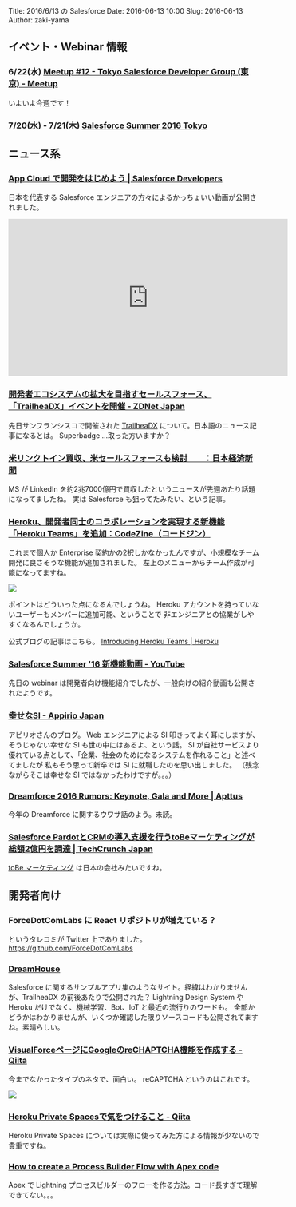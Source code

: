 Title: 2016/6/13 の Salesforce
Date: 2016-06-13 10:00
Slug: 2016-06-13
Author: zaki-yama

## イベント・Webinar 情報

### 6/22(水) [Meetup #12 - Tokyo Salesforce Developer Group (東京) - Meetup](http://www.meetup.com/ja-JP/Tokyo-Salesforce-Developer-Group/events/231238976/)

いよいよ今週です！

### 7/20(水) - 7/21(木) [Salesforce Summer 2016 Tokyo](http://eventjp.salesforce.com/?dis=dev)


## ニュース系

### [App Cloud で開発をはじめよう | Salesforce Developers](https://developer.salesforce.com/pages/developerfilm?d=7010M000000Z1zK)

日本を代表する Salesforce エンジニアの方々によるかっちょいい動画が公開されました。

<iframe width="560" height="315" src="https://www.youtube.com/embed/p8NSkd0secY" frameborder="0" allowfullscreen></iframe>

### [開発者エコシステムの拡大を目指すセールスフォース、「TrailheaDX」イベントを開催 - ZDNet Japan](http://japan.zdnet.com/article/35083932/)

先日サンフランシスコで開催された [TrailheaDX](https://developer.salesforce.com/trailheadx) について。日本語のニュース記事になるとは。
Superbadge ...取った方いますか？

### [米リンクトイン買収、米セールスフォースも検討　　：日本経済新聞](http://www.nikkei.com/article/DGXLASGN18H0Q_Y6A610C1000000/)

MS が LinkedIn を約2兆7000億円で買収したというニュースが先週あたり話題になってましたね。
実は Salesforce も狙ってたみたい、という記事。

### [Heroku、開発者同士のコラボレーションを実現する新機能「Heroku Teams」を追加：CodeZine（コードジン）](http://codezine.jp/article/detail/9488)

これまで個人か Enterprise 契約かの2択しかなかったんですが、小規模なチーム開発に良さそうな機能が追加されました。
左上のメニューからチーム作成が可能になってますね。

![]({filename}/images/2016-06-13/heroku-teams.png)

ポイントはどういった点になるんでしょうね。
Heroku アカウントを持っていないユーザーもメンバーに追加可能、ということで
非エンジニアとの協業がしやすくなるんでしょうか。

公式ブログの記事はこちら。
[Introducing Heroku Teams | Heroku](https://blog.heroku.com/archives/2016/6/9/heroku-teams)

### [Salesforce Summer '16 新機能動画 - YouTube](https://www.youtube.com/playlist?list=PL8PorHNw824775rX3QSLguBUVdtWiZ1Fs)

先日の webinar は開発者向け機能紹介でしたが、一般向けの紹介動画も公開されたようです。

### [幸せなSI - Appirio Japan](http://appirio.co.jp/category/business-blog/2016/06/happy-si/)

アピリオさんのブログ。
Web エンジニアによる SI 叩きってよく耳にしますが、そうじゃない幸せな SI も世の中にはあるよ、という話。
SI が自社サービスより優れている点として、「企業、社会のためになるシステムを作れること」と述べてましたが
私もそう思って新卒では SI に就職したのを思い出しました。
（残念ながらそこは幸せな SI ではなかったわけですが。。。）

### [Dreamforce 2016 Rumors: Keynote, Gala and More | Apttus](http://apttus.com/blog/dreamforce-2016-rumors-keynote-gala/)

今年の Dreamforce に関するウワサ話のよう。未読。

### [Salesforce PardotとCRMの導入支援を行うtoBeマーケティングが総額2億円を調達 | TechCrunch Japan](http://jp.techcrunch.com/2016/06/14/tobe-marketing-raises-200m-yen/)

[toBe マーケティング](https://tobem.jp) は日本の会社みたいですね。

## 開発者向け

### ForceDotComLabs に React リポジトリが増えている？

というタレコミが Twitter 上でありました。
https://github.com/ForceDotComLabs

### [DreamHouse](http://www.dreamhouseapp.io/)

Salesforce に関するサンプルアプリ集のようなサイト。経緯はわかりませんが、TrailheaDX の前後あたりで公開された？
Lightning Design System や Heroku だけでなく、機械学習、Bot、IoT と最近の流行りのワードも。
全部かどうかはわかりませんが、いくつか確認した限りソースコードも公開されてますね。素晴らしい。

### [VisualForceページにGoogleのreCHAPTCHA機能を作成する - Qiita](http://qiita.com/tayo/items/9ef9d244d7faf38b4e8c)

今までなかったタイプのネタで、面白い。
reCAPTCHA というのはこれです。

![]({filename}/images/2016-06-13/reCAPTCHA.png)

### [Heroku Private Spacesで気をつけること - Qiita](http://qiita.com/yusuke6197/items/ede1784a66e981ad31cf)

Heroku Private Spaces については実際に使ってみた方による情報が少ないので貴重ですね。

### [How to create a Process Builder Flow with Apex code](http://www.yucelmoran.com/2016/06/13/how-to-create-a-process-builder-flow-with-apex-code/)

Apex で Lightning プロセスビルダーのフローを作る方法。コード長すぎて理解できてない。。。

### 
